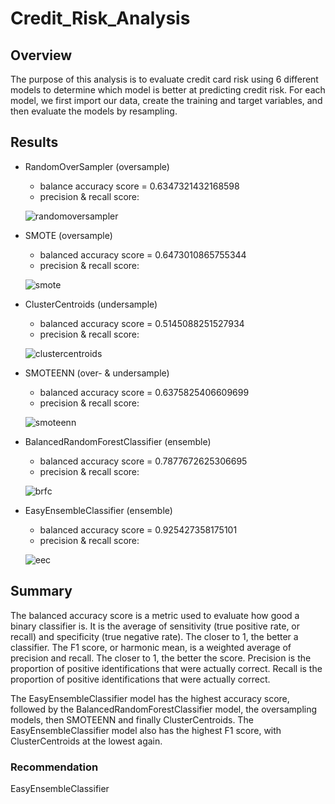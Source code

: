 # Credit_Risk_Analysis

## Overview
The purpose of this analysis is to evaluate credit card risk using 6 different models to determine which model is better at predicting credit risk. For each model, we first import our data, create the training and target variables, and then evaluate the models by resampling. 

## Results

- RandomOverSampler (oversample)
  - balance accuracy score = 0.6347321432168598
  - precision & recall score:
  
  ![randomoversampler](https://user-images.githubusercontent.com/71397190/107890426-b269b800-6ede-11eb-932e-6dd283c5d307.PNG)
  
- SMOTE (oversample)
  - balanced accuracy score = 0.6473010865755344
   - precision & recall score:
   
   ![smote](https://user-images.githubusercontent.com/71397190/107890427-b3024e80-6ede-11eb-8827-3559d53ec5c1.PNG)

- ClusterCentroids (undersample)
  - balanced accuracy score = 0.5145088251527934
   - precision & recall score: 
   
   ![clustercentroids](https://user-images.githubusercontent.com/71397190/107891232-d4fdd000-6ee2-11eb-9bc8-4f0568646733.PNG)

- SMOTEENN (over- & undersample)
  - balanced accuracy score = 0.6375825406609699
  - precision & recall score:
  
  ![smoteenn](https://user-images.githubusercontent.com/71397190/107891230-d3cca300-6ee2-11eb-9d32-72e0113db8f1.PNG)

- BalancedRandomForestClassifier (ensemble)
  - balanced accuracy score = 0.7877672625306695
  - precision & recall score: 
  
  ![brfc](https://user-images.githubusercontent.com/71397190/107890423-b269b800-6ede-11eb-9e3f-e7041973a009.PNG)
  
- EasyEnsembleClassifier (ensemble)
  - balanced accuracy score = 0.925427358175101
  - precision & recall score:
  
  ![eec](https://user-images.githubusercontent.com/71397190/107890425-b269b800-6ede-11eb-9041-2fecd066912c.PNG)
  
## Summary
The balanced accuracy score is a metric used to evaluate how good a binary classifier is. It is the average of sensitivity (true positive rate, or recall) and specificity (true negative rate). The closer to 1, the better a classifier. The F1 score, or harmonic mean, is a weighted average of precision and recall. The closer to 1, the better the score. Precision is the proportion of positive identifications that were actually correct. Recall is the proportion of positive identifications that were actually correct. 

The EasyEnsembleClassifier model has the highest accuracy score, followed by the BalancedRandomForestClassifier model, the oversampling models, then SMOTEENN and finally ClusterCentroids. The EasyEnsembleClassifier model also has the highest F1 score, with ClusterCentroids at the lowest again.

### Recommendation
EasyEnsembleClassifier



